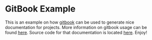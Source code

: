 GitBook Example
===============

This is an example on how [gitbook](https://github.com/GitbookIO/gitbook)
can be used to generate nice documentation for projects. More information
on gitbook usage can be found [here](http://help.gitbook.io/). Source code
for that documentation is located [here](https://github.com/GitbookIO/documentation).
Enjoy!